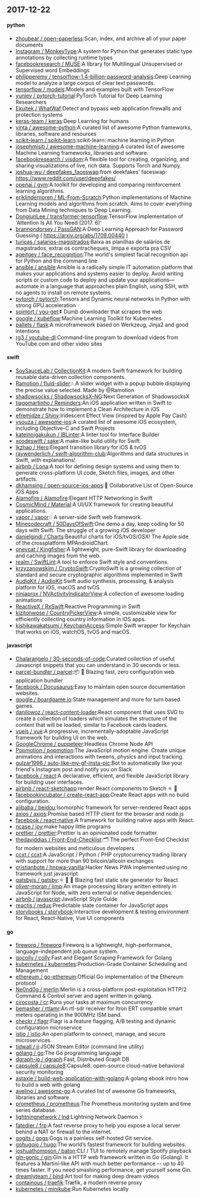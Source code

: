 ## 2017-12-22

#### python
* [zhoubear / open-paperless](https://github.com/zhoubear/open-paperless):Scan, index, and archive all of your paper documents
* [Instagram / MonkeyType](https://github.com/Instagram/MonkeyType):A system for Python that generates static type annotations by collecting runtime types
* [facebookresearch / MUSE](https://github.com/facebookresearch/MUSE):A library for Multilingual Unsupervised or Supervised word Embeddings
* [philipperemy / tensorflow-1.4-billion-password-analysis](https://github.com/philipperemy/tensorflow-1.4-billion-password-analysis):Deep Learning model to analyze a large corpus of clear text passwords.
* [tensorflow / models](https://github.com/tensorflow/models):Models and examples built with TensorFlow
* [yunjey / pytorch-tutorial](https://github.com/yunjey/pytorch-tutorial):PyTorch Tutorial for Deep Learning Researchers
* [Ekultek / WhatWaf](https://github.com/Ekultek/WhatWaf):Detect and bypass web application firewalls and protection systems
* [keras-team / keras](https://github.com/keras-team/keras):Deep Learning for humans
* [vinta / awesome-python](https://github.com/vinta/awesome-python):A curated list of awesome Python frameworks, libraries, software and resources
* [scikit-learn / scikit-learn](https://github.com/scikit-learn/scikit-learn):scikit-learn: machine learning in Python
* [josephmisiti / awesome-machine-learning](https://github.com/josephmisiti/awesome-machine-learning):A curated list of awesome Machine Learning frameworks, libraries and software.
* [facebookresearch / visdom](https://github.com/facebookresearch/visdom):A flexible tool for creating, organizing, and sharing visualizations of live, rich data. Supports Torch and Numpy.
* [joshua-wu / deepfakes_faceswap](https://github.com/joshua-wu/deepfakes_faceswap):from deekfakes' faceswap: https://www.reddit.com/user/deepfakes/
* [openai / gym](https://github.com/openai/gym):A toolkit for developing and comparing reinforcement learning algorithms.
* [eriklindernoren / ML-From-Scratch](https://github.com/eriklindernoren/ML-From-Scratch):Python implementations of Machine Learning models and algorithms from scratch. Aims to cover everything from Data Mining techniques to Deep Learning.
* [DongjunLee / transformer-tensorflow](https://github.com/DongjunLee/transformer-tensorflow):TensorFlow implementation of 'Attention Is All You Need (2017. 6)'
* [brannondorsey / PassGAN](https://github.com/brannondorsey/PassGAN):A Deep Learning Approach for Password Guessing ( https://arxiv.org/abs/1709.00440 )
* [turicas / salarios-magistrados](https://github.com/turicas/salarios-magistrados):Baixa as planilhas de salários de magistrados, extrai os contracheques, limpa e exporta pra CSV
* [ageitgey / face_recognition](https://github.com/ageitgey/face_recognition):The world's simplest facial recognition api for Python and the command line
* [ansible / ansible](https://github.com/ansible/ansible):Ansible is a radically simple IT automation platform that makes your applications and systems easier to deploy. Avoid writing scripts or custom code to deploy and update your applications— automate in a language that approaches plain English, using SSH, with no agents to install on remote systems.
* [pytorch / pytorch](https://github.com/pytorch/pytorch):Tensors and Dynamic neural networks in Python with strong GPU acceleration
* [soimort / you-get](https://github.com/soimort/you-get):⏬ Dumb downloader that scrapes the web
* [google / kubeflow](https://github.com/google/kubeflow):Machine Learning Toolkit for Kubernetes
* [pallets / flask](https://github.com/pallets/flask):A microframework based on Werkzeug, Jinja2 and good intentions
* [rg3 / youtube-dl](https://github.com/rg3/youtube-dl):Command-line program to download videos from YouTube.com and other video sites

#### swift
* [SoySauceLab / CollectionKit](https://github.com/SoySauceLab/CollectionKit):A modern Swift framework for building reusable data-driven collection components.
* [Ramotion / fluid-slider](https://github.com/Ramotion/fluid-slider):💧 A slider widget with a popup bubble displaying the precise value selected. Made by @Ramotion
* [shadowsocks / ShadowsocksX-NG](https://github.com/shadowsocks/ShadowsocksX-NG):Next Generation of ShadowsocksX
* [tiagomartinho / Reminders](https://github.com/tiagomartinho/Reminders):An iOS application written in Swift to demonstrate how to implement a Clean Architecture in iOS
* [efremidze / Shiny](https://github.com/efremidze/Shiny):Iridescent Effect View (inspired by Apple Pay Cash)
* [vsouza / awesome-ios](https://github.com/vsouza/awesome-ios):A curated list of awesome iOS ecosystem, including Objective-C and Swift Projects
* [kateinoigakukun / IBLinter](https://github.com/kateinoigakukun/IBLinter):A linter tool for Interface Builder
* [xcodeswift / sake](https://github.com/xcodeswift/sake):A make-like build utility for Swift.
* [lkzhao / Hero](https://github.com/lkzhao/Hero):Elegant transition library for iOS & tvOS
* [raywenderlich / swift-algorithm-club](https://github.com/raywenderlich/swift-algorithm-club):Algorithms and data structures in Swift, with explanations!
* [airbnb / Lona](https://github.com/airbnb/Lona):A tool for defining design systems and using them to generate cross-platform UI code, Sketch files, images, and other artifacts.
* [dkhamsing / open-source-ios-apps](https://github.com/dkhamsing/open-source-ios-apps):📱 Collaborative List of Open-Source iOS Apps
* [Alamofire / Alamofire](https://github.com/Alamofire/Alamofire):Elegant HTTP Networking in Swift
* [CosmicMind / Material](https://github.com/CosmicMind/Material):A UI/UX framework for creating beautiful applications.
* [vapor / vapor](https://github.com/vapor/vapor):💧 A server-side Swift web framework.
* [Minecodecraft / 50DaysOfSwift](https://github.com/Minecodecraft/50DaysOfSwift):One demo a day, keep coding for 50 days with Swift. The struggle of a growing iOS developer
* [danielgindi / Charts](https://github.com/danielgindi/Charts):Beautiful charts for iOS/tvOS/OSX! The Apple side of the crossplatform MPAndroidChart.
* [onevcat / Kingfisher](https://github.com/onevcat/Kingfisher):A lightweight, pure-Swift library for downloading and caching images from the web.
* [realm / SwiftLint](https://github.com/realm/SwiftLint):A tool to enforce Swift style and conventions.
* [krzyzanowskim / CryptoSwift](https://github.com/krzyzanowskim/CryptoSwift):CryptoSwift is a growing collection of standard and secure cryptographic algorithms implemented in Swift
* [AudioKit / AudioKit](https://github.com/AudioKit/AudioKit):Swift audio synthesis, processing, & analysis platform for iOS, macOS and tvOS
* [ninjaprox / NVActivityIndicatorView](https://github.com/ninjaprox/NVActivityIndicatorView):A collection of awesome loading animations
* [ReactiveX / RxSwift](https://github.com/ReactiveX/RxSwift):Reactive Programming in Swift
* [kizitonwose / CountryPickerView](https://github.com/kizitonwose/CountryPickerView):A simple, customizable view for efficiently collecting country information in iOS apps.
* [kishikawakatsumi / KeychainAccess](https://github.com/kishikawakatsumi/KeychainAccess):Simple Swift wrapper for Keychain that works on iOS, watchOS, tvOS and macOS.

#### javascript
* [Chalarangelo / 30-seconds-of-code](https://github.com/Chalarangelo/30-seconds-of-code):Curated collection of useful Javascript snippets that you can understand in 30 seconds or less.
* [parcel-bundler / parcel](https://github.com/parcel-bundler/parcel):📦 🚀 Blazing fast, zero configuration web application bundler
* [facebook / Docusaurus](https://github.com/facebook/Docusaurus):Easy to maintain open source documentation websites.
* [google / boardgame.io](https://github.com/google/boardgame.io):State management and more for turn based games.
* [danilowoz / react-content-loader](https://github.com/danilowoz/react-content-loader):React component that uses SVG to create a collection of loaders which simulates the structure of the content that will be loaded, similar to Facebook cards loaders.
* [vuejs / vue](https://github.com/vuejs/vue):A progressive, incrementally-adoptable JavaScript framework for building UI on the web.
* [GoogleChrome / puppeteer](https://github.com/GoogleChrome/puppeteer):Headless Chrome Node API
* [Popmotion / popmotion](https://github.com/Popmotion/popmotion):The JavaScript motion engine. Create unique animations and interactions with tweens, physics and input tracking.
* [gulzar1996 / auto-like-my-gf-insta-pic](https://github.com/gulzar1996/auto-like-my-gf-insta-pic):Bot to automatically like your friend's Instagram post and notify you on Slack
* [facebook / react](https://github.com/facebook/react):A declarative, efficient, and flexible JavaScript library for building user interfaces.
* [airbnb / react-sketchapp](https://github.com/airbnb/react-sketchapp):render React components to Sketch ⚛️ 💎
* [facebookincubator / create-react-app](https://github.com/facebookincubator/create-react-app):Create React apps with no build configuration.
* [alibaba / beidou](https://github.com/alibaba/beidou):Isomorphic framework for server-rendered React apps
* [axios / axios](https://github.com/axios/axios):Promise based HTTP client for the browser and node.js
* [facebook / react-native](https://github.com/facebook/react-native):A framework for building native apps with React.
* [ncase / joy](https://github.com/ncase/joy):make happy little programs
* [prettier / prettier](https://github.com/prettier/prettier):Prettier is an opinionated code formatter.
* [thedaviddias / Front-End-Checklist](https://github.com/thedaviddias/Front-End-Checklist):🗂 The perfect Front-End Checklist for modern websites and meticulous developers
* [ccxt / ccxt](https://github.com/ccxt/ccxt):A JavaScript / Python / PHP cryptocurrency trading library with support for more than 90 bitcoin/altcoin exchanges
* [cristianbote / hnpwa-vanilla](https://github.com/cristianbote/hnpwa-vanilla):Hacker News PWA implemented using no framework just javascript
* [gatsbyjs / gatsby](https://github.com/gatsbyjs/gatsby):⚛️ 📄 🚀 Blazing fast static site generator for React
* [oliver-moran / jimp](https://github.com/oliver-moran/jimp):An image processing library written entirely in JavaScript for Node, with zero external or native dependencies.
* [airbnb / javascript](https://github.com/airbnb/javascript):JavaScript Style Guide
* [reactjs / redux](https://github.com/reactjs/redux):Predictable state container for JavaScript apps
* [storybooks / storybook](https://github.com/storybooks/storybook):Interactive development & testing environment for React, React-Native, Vue UI components

#### go
* [fireworq / fireworq](https://github.com/fireworq/fireworq):Fireworq is a lightweight, high-performance, language-independent job queue system.
* [gocolly / colly](https://github.com/gocolly/colly):Fast and Elegant Scraping Framework for Golang
* [kubernetes / kubernetes](https://github.com/kubernetes/kubernetes):Production-Grade Container Scheduling and Management
* [ethereum / go-ethereum](https://github.com/ethereum/go-ethereum):Official Go implementation of the Ethereum protocol
* [Ne0nd0g / merlin](https://github.com/Ne0nd0g/merlin):Merlin is a cross-platform post-exploitation HTTP/2 Command & Control server and agent written in golang.
* [cirocosta / cr](https://github.com/cirocosta/cr):Runs your tasks at maximum concurrency
* [bemasher / rtlamr](https://github.com/bemasher/rtlamr):An rtl-sdr receiver for Itron ERT compatible smart meters operating in the 900MHz ISM band.
* [checkr / flagr](https://github.com/checkr/flagr):Flagr is a feature flagging, A/B testing and dynamic configuration microservice
* [istio / istio](https://github.com/istio/istio):An open platform to connect, manage, and secure microservices.
* [tidwall / jj](https://github.com/tidwall/jj):JSON Stream Editor (command line utility)
* [golang / go](https://github.com/golang/go):The Go programming language
* [dgraph-io / dgraph](https://github.com/dgraph-io/dgraph):Fast, Distributed Graph DB
* [capsule8 / capsule8](https://github.com/capsule8/capsule8):Capsule8: open-source cloud-native behavioral security monitoring
* [astaxie / build-web-application-with-golang](https://github.com/astaxie/build-web-application-with-golang):A golang ebook intro how to build a web with golang
* [avelino / awesome-go](https://github.com/avelino/awesome-go):A curated list of awesome Go frameworks, libraries and software
* [prometheus / prometheus](https://github.com/prometheus/prometheus):The Prometheus monitoring system and time series database.
* [lightningnetwork / lnd](https://github.com/lightningnetwork/lnd):Lightning Network Daemon ⚡️
* [fatedier / frp](https://github.com/fatedier/frp):A fast reverse proxy to help you expose a local server behind a NAT or firewall to the internet.
* [gogits / gogs](https://github.com/gogits/gogs):Gogs is a painless self-hosted Git service.
* [gohugoio / hugo](https://github.com/gohugoio/hugo):The world’s fastest framework for building websites.
* [joshuathompson / baton](https://github.com/joshuathompson/baton):CLI / TUI to remotely manage Spotify playback
* [gin-gonic / gin](https://github.com/gin-gonic/gin):Gin is a HTTP web framework written in Go (Golang). It features a Martini-like API with much better performance -- up to 40 times faster. If you need smashing performance, get yourself some Gin.
* [dreamlyteam / bind](https://github.com/dreamlyteam/bind):Art tool for making deep dream videos
* [containous / traefik](https://github.com/containous/traefik):Træfik, a modern reverse proxy
* [kubernetes / minikube](https://github.com/kubernetes/minikube):Run Kubernetes locally
